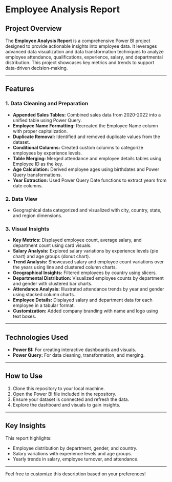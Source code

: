 # Employee Analysis Report

## Project Overview
The **Employee Analysis Report** is a comprehensive Power BI project designed to provide actionable insights into employee data. It leverages advanced data visualization and data transformation techniques to analyze employee attendance, qualifications, experience, salary, and departmental distribution. This project showcases key metrics and trends to support data-driven decision-making.

---

## Features

### 1. **Data Cleaning and Preparation**
- **Appended Sales Tables:** Combined sales data from 2020-2022 into a unified table using Power Query.  
- **Employee Name Formatting:** Recreated the Employee Name column with proper capitalization.  
- **Duplicate Removal:** Identified and removed duplicate values from the dataset.  
- **Conditional Columns:** Created custom columns to categorize employees by experience levels.  
- **Table Merging:** Merged attendance and employee details tables using Employee ID as the key.  
- **Age Calculation:** Derived employee ages using birthdates and Power Query transformations.  
- **Year Extraction:** Used Power Query Date functions to extract years from date columns.  

### 2. **Data View**
- Geographical data categorized and visualized with city, country, state, and region dimensions.  

### 3. **Visual Insights**
- **Key Metrics:** Displayed employee count, average salary, and department count using card visuals.  
- **Salary Analysis:** Explored salary variations by experience levels (pie chart) and age groups (donut chart).  
- **Trend Analysis:** Showcased salary and employee count variations over the years using line and clustered column charts.  
- **Geographical Insights:** Filtered employees by country using slicers.  
- **Departmental Distribution:** Visualized employee counts by department and gender with clustered bar charts.  
- **Attendance Analysis:** Illustrated attendance trends by year and gender using stacked column charts.  
- **Employee Details:** Displayed salary and department data for each employee in a tabular format.  
- **Customization:** Added company branding with name and logo using text boxes.  

---

## Technologies Used
- **Power BI:** For creating interactive dashboards and visuals.  
- **Power Query:** For data cleaning, transformation, and merging.  

---

## How to Use
1. Clone this repository to your local machine.  
2. Open the Power BI file included in the repository.  
3. Ensure your dataset is connected and refresh the data.  
4. Explore the dashboard and visuals to gain insights.  

---

## Key Insights
This report highlights:  
- Employee distribution by department, gender, and country.  
- Salary variations with experience levels and age groups.  
- Yearly trends in salary, employee turnover, and attendance.  

---

Feel free to customize this description based on your preferences!

